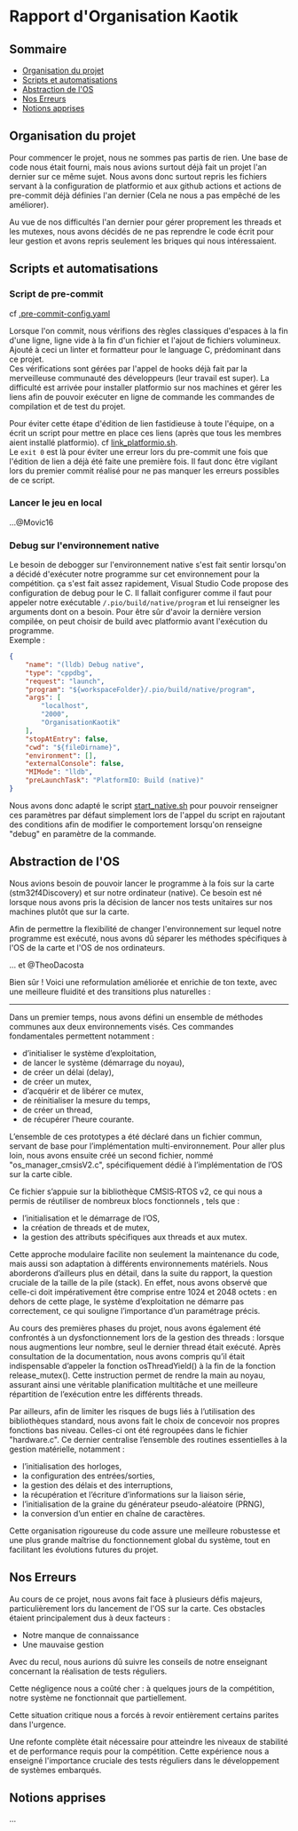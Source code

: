 # Rapport d'Organisation Kaotik

## Sommaire

* [Organisation du projet](#organisation-du-projet)
* [Scripts et automatisations](#scripts-et-automatisations)
* [Abstraction de l'OS](#abstraction-de-los)
* [Nos Erreurs](#nos-erreurs)
* [Notions apprises](#notions-apprises)

## Organisation du projet

Pour commencer le projet, nous ne sommes pas partis de rien. Une base de code nous était fourni, mais nous avions surtout déjà fait un projet l'an dernier sur ce même sujet. Nous avons donc surtout repris les fichiers servant à la configuration de platformio et aux github actions et actions de pre-commit déjà définies l'an dernier (Cela ne nous a pas empêché de les améliorer).

Au vue de nos difficultés l'an dernier pour gérer proprement les threads et les mutexes, nous avons décidés de ne pas reprendre le code écrit pour leur gestion et avons repris seulement les briques qui nous intéressaient.

## Scripts et automatisations

### Script de pre-commit

cf [.pre-commit-config.yaml](.pre-commit-config.yaml)

Lorsque l'on commit, nous vérifions des règles classiques d'espaces à la fin d'une ligne, ligne vide à la fin d'un fichier et l'ajout de fichiers volumineux. Ajouté à ceci un linter et formatteur pour le language C, prédominant dans ce projet.\
Ces vérifications sont gérées par l'appel de hooks déjà fait par la merveilleuse communauté des développeurs (leur travail est super).
La difficulté est arrivée pour installer platformio sur nos machines et gérer les liens afin de pouvoir exécuter en ligne de commande les commandes de compilation et de test du projet.

Pour éviter cette étape d'édition de lien fastidieuse à toute l'équipe, on a écrit un script pour mettre en place ces liens (après que tous les membres aient installé platformio). cf [link_platformio.sh](./scripts/link_platformio.sh).\
Le `exit 0` est là pour éviter une erreur lors du pre-commit une fois que l'édition de lien a déjà été faite une première fois. Il faut donc être vigilant lors du premier commit réalisé pour ne pas manquer les erreurs possibles de ce script.

### Lancer le jeu en local

...@Movic16

### Debug sur l'environnement native

Le besoin de debogger sur l'environnement native s'est fait sentir lorsqu'on a décidé d'exécuter notre programme sur cet environnement pour la compétition.
ça s'est fait assez rapidement, Visual Studio Code propose des configuration de debug pour le C. Il fallait configurer comme il faut pour appeler notre exécutable `/.pio/build/native/program` et lui renseigner les arguments dont on a besoin. Pour être sûr d'avoir la dernière version compilée, on peut choisir de build avec platformio avant l'exécution du programme. \
Exemple :

```json
{
    "name": "(lldb) Debug native",
    "type": "cppdbg",
    "request": "launch",
    "program": "${workspaceFolder}/.pio/build/native/program",
    "args": [
        "localhost",
        "2000",
        "OrganisationKaotik"
    ],
    "stopAtEntry": false,
    "cwd": "${fileDirname}",
    "environment": [],
    "externalConsole": false,
    "MIMode": "lldb",
    "preLaunchTask": "PlatformIO: Build (native)"
}
```

 Nous avons donc adapté le script [start_native.sh](./scripts/start_native.sh) pour pouvoir renseigner ces paramètres par défaut simplement lors de l'appel du script en rajoutant des conditions afin de modifier le comportement lorsqu'on renseigne "debug" en paramètre de la commande.

## Abstraction de l'OS

Nous avions besoin de pouvoir lancer le programme à la fois sur la carte (stm32f4Discovery) et sur notre ordinateur (native). Ce besoin est né lorsque nous avons pris la décision de lancer nos tests unitaires sur nos machines plutôt que sur la carte.

Afin de permettre la flexibilité de changer l'environnement sur lequel notre programme est exécuté, nous avons dû séparer les méthodes spécifiques à l'OS de la carte et l'OS de nos ordinateurs.

... et @TheoDacosta

Bien sûr ! Voici une reformulation améliorée et enrichie de ton texte, avec une meilleure fluidité et des transitions plus naturelles :

---

Dans un premier temps, nous avons défini un ensemble de méthodes communes aux deux environnements visés. Ces commandes fondamentales permettent notamment :

- d’initialiser le système d’exploitation,
- de lancer le système (démarrage du noyau),
- de créer un délai (delay),
- de créer un mutex,
- d’acquérir et de libérer ce mutex,
- de réinitialiser la mesure du temps,
- de créer un thread,
- de récupérer l’heure courante.

L’ensemble de ces prototypes a été déclaré dans un fichier commun, servant de base pour l’implémentation multi-environnement. Pour aller plus loin, nous avons ensuite créé un second fichier, nommé "os_manager_cmsisV2.c", spécifiquement dédié à l’implémentation de l’OS sur la carte cible.

Ce fichier s’appuie sur la bibliothèque CMSIS‑RTOS v2, ce qui nous a permis de réutiliser  de nombreux blocs fonctionnels , tels que :

- l’initialisation et le démarrage de l’OS,
- la création de threads et de mutex,
- la gestion des attributs spécifiques aux threads et aux mutex.

Cette approche modulaire facilite non seulement la maintenance du code, mais aussi son adaptation à différents environnements matériels. Nous aborderons d’ailleurs plus en détail, dans la suite du rapport, la question cruciale de la taille de la pile (stack). En effet, nous avons observé que celle-ci doit impérativement être comprise entre 1024 et 2048 octets : en dehors de cette plage, le système d’exploitation ne démarre pas correctement, ce qui souligne l’importance d’un paramétrage précis.

Au cours des premières phases du projet, nous avons également été confrontés à un dysfonctionnement lors de la gestion des threads : lorsque nous augmentions leur nombre, seul le dernier thread  était  exécuté. Après consultation de la documentation, nous avons compris qu’il était indispensable d’appeler la fonction osThreadYield() à la fin de la fonction release_mutex(). Cette instruction permet de rendre la main au noyau, assurant ainsi une véritable planification multitâche et une meilleure répartition de l’exécution entre les différents threads.

Par ailleurs, afin de limiter les risques de bugs liés à l’utilisation des bibliothèques standard, nous avons fait le choix de concevoir nos propres fonctions bas niveau. Celles-ci ont été regroupées dans le fichier "hardware.c". Ce dernier centralise l’ensemble des routines essentielles à la gestion matérielle, notamment :

- l’initialisation des horloges,
- la configuration des entrées/sorties,
- la gestion des délais et des interruptions,
- la récupération et l’écriture d’informations sur la liaison série,
- l’initialisation de la graine du générateur pseudo-aléatoire (PRNG),
- la conversion d’un entier en chaîne de caractères.

Cette organisation rigoureuse du code assure une meilleure robustesse et une plus grande maîtrise du fonctionnement global du système, tout en facilitant les évolutions futures du projet.



## Nos Erreurs

Au cours de ce projet, nous avons fait face à plusieurs défis majeurs, particulièrement lors du lancement de l'OS sur la carte. Ces obstacles étaient principalement dus à deux facteurs :

- Notre manque de  connaissance
- Une mauvaise gestion

Avec du recul, nous aurions dû suivre les conseils de notre enseignant concernant la réalisation de tests réguliers.

Cette négligence nous a coûté cher : à quelques jours de la compétition, notre système ne fonctionnait que partiellement.

Cette situation critique nous a forcés à revoir entièrement certains parites  dans l'urgence.

Une refonte complète était nécessaire pour atteindre les niveaux de stabilité et de performance requis pour la compétition. Cette expérience nous a enseigné l'importance cruciale des tests réguliers dans le développement de systèmes embarqués.


## Notions apprises

...
